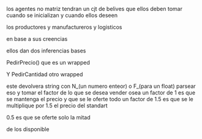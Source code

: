 


los agentes no matriz tendran un cjt
de belives que ellos deben tomar cuando se
inicializan y cuando ellos deseen

los productores y manufactureros y logisticos
 
en base a sus creencias

ellos dan dos inferencias bases 

PedirPrecio() que es un wrapped

Y PedirCantidad otro wrapped

este devolvera string con N_(un numero enteor)
o F_(para un float) parsear eso y tomar el factor 
de lo que se desea vender
osea un factor de 1 es que se mantenga el precio y que se le 
oferte todo 
un factor de 1.5 es que se le multiplique por 
1.5 el precio del standart

0.5 es que se oferte solo la  mitad 

de los disponible